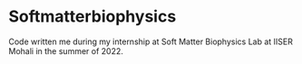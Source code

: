 # Softmatterbiophysics
Code  written me during my internship at Soft Matter Biophysics Lab at IISER Mohali in the summer of 2022. 
